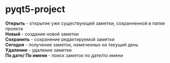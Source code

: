 # pyqt5-project

<b>Открыть</b> - открытие уже существующей заметки, сохранненной в папке проекта
<br>
<b>Новый</b> - создание новой заметки
<br>
<b>Сохранить</b> - сохранение редактируемой заметки
<br>
<b>Сегодня</b> - получение заметок, намеченных на текущий день
<br>
<b>Удаление</b> - удаление заметки
<br>
<b>По дате/ По имени</b> - поиск заметок по дате/по имени
